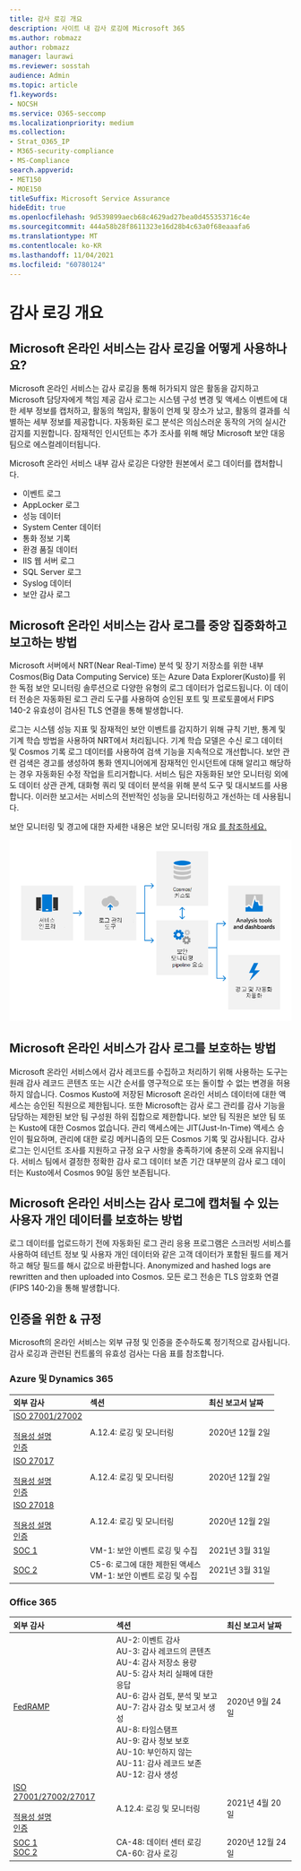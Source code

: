 ```yaml
---
title: 감사 로깅 개요
description: 사이트 내 감사 로깅에 Microsoft 365
ms.author: robmazz
author: robmazz
manager: laurawi
ms.reviewer: sosstah
audience: Admin
ms.topic: article
f1.keywords:
- NOCSH
ms.service: O365-seccomp
ms.localizationpriority: medium
ms.collection:
- Strat_O365_IP
- M365-security-compliance
- MS-Compliance
search.appverid:
- MET150
- MOE150
titleSuffix: Microsoft Service Assurance
hideEdit: true
ms.openlocfilehash: 9d539899aecb68c4629ad27bea0d455353716c4e
ms.sourcegitcommit: 444a58b28f8611323e16d28b4c63a0f68eaaafa6
ms.translationtype: MT
ms.contentlocale: ko-KR
ms.lasthandoff: 11/04/2021
ms.locfileid: "60780124"
---
```

# <a name="audit-logging-overview"></a>감사 로깅 개요

## <a name="how-do-microsoft-online-services-employ-audit-logging"></a>Microsoft 온라인 서비스는 감사 로깅을 어떻게 사용하나요?

Microsoft 온라인 서비스는 감사 로깅을 통해 허가되지 않은 활동을 감지하고 Microsoft 담당자에게 책임 제공 감사 로그는 시스템 구성 변경 및 액세스 이벤트에 대한 세부 정보를 캡처하고, 활동의 책임자, 활동이 언제 및 장소가 났고, 활동의 결과를 식별하는 세부 정보를 제공합니다. 자동화된 로그 분석은 의심스러운 동작의 거의 실시간 감지를 지원합니다. 잠재적인 인시던트는 추가 조사를 위해 해당 Microsoft 보안 대응 팀으로 에스컬레이터됩니다.

Microsoft 온라인 서비스 내부 감사 로깅은 다양한 원본에서 로그 데이터를 캡처합니다.

- 이벤트 로그
- AppLocker 로그
- 성능 데이터
- System Center 데이터
- 통화 정보 기록
- 환경 품질 데이터
- IIS 웹 서버 로그
- SQL Server 로그
- Syslog 데이터
- 보안 감사 로그

## <a name="how-do-microsoft-online-services-centralize-and-report-on-audit-logs"></a>Microsoft 온라인 서비스는 감사 로그를 중앙 집중화하고 보고하는 방법

Microsoft 서버에서 NRT(Near Real-Time) 분석 및 장기 저장소를 위한 내부 Cosmos(Big Data Computing Service) 또는 Azure Data Explorer(Kusto)를 위한 독점 보안 모니터링 솔루션으로 다양한 유형의 로그 데이터가 업로드됩니다. 이 데이터 전송은 자동화된 로그 관리 도구를 사용하여 승인된 포트 및 프로토콜에서 FIPS 140-2 유효성이 검사된 TLS 연결을 통해 발생합니다.

로그는 시스템 성능 지표 및 잠재적인 보안 이벤트를 감지하기 위해 규칙 기반, 통계 및 기계 학습 방법을 사용하여 NRT에서 처리됩니다. 기계 학습 모델은 수신 로그 데이터 및 Cosmos 기록 로그 데이터를 사용하여 검색 기능을 지속적으로 개선합니다. 보안 관련 검색은 경고를 생성하여 통화 엔지니어에게 잠재적인 인시던트에 대해 알리고 해당하는 경우 자동화된 수정 작업을 트리거합니다. 서비스 팀은 자동화된 보안 모니터링 외에도 데이터 상관 관계, 대화형 쿼리 및 데이터 분석을 위해 분석 도구 및 대시보드를 사용합니다. 이러한 보고서는 서비스의 전반적인 성능을 모니터링하고 개선하는 데 사용됩니다.

보안 모니터링 및 경고에 대한 자세한 내용은 보안 모니터링 개요 [를 참조하세요.](assurance-security-monitoring.md)

![데이터 흐름 감사.](../media/assurance-audit-data-flow.png)

## <a name="how-do-microsoft-online-services-protect-audit-logs"></a>Microsoft 온라인 서비스가 감사 로그를 보호하는 방법

Microsoft 온라인 서비스에서 감사 레코드를 수집하고 처리하기 위해 사용하는 도구는 원래 감사 레코드 콘텐츠 또는 시간 순서를 영구적으로 또는 돌이할 수 없는 변경을 허용하지 않습니다. Cosmos Kusto에 저장된 Microsoft 온라인 서비스 데이터에 대한 액세스는 승인된 직원으로 제한됩니다. 또한 Microsoft는 감사 로그 관리를 감사 기능을 담당하는 제한된 보안 팀 구성원 하위 집합으로 제한합니다. 보안 팀 직원은 보안 팀 또는 Kusto에 대한 Cosmos 없습니다. 관리 액세스에는 JIT(Just-In-Time) 액세스 승인이 필요하며, 관리에 대한 로깅 메커니즘의 모든 Cosmos 기록 및 감사됩니다. 감사 로그는 인시던트 조사를 지원하고 규정 요구 사항을 충족하기에 충분히 오래 유지됩니다. 서비스 팀에서 결정한 정확한 감사 로그 데이터 보존 기간 대부분의 감사 로그 데이터는 Kusto에서 Cosmos 90일 동안 보존됩니다.

## <a name="how-do-microsoft-online-services-protect-user-personal-data-that-may-be-captured-in-audit-logs"></a>Microsoft 온라인 서비스는 감사 로그에 캡처될 수 있는 사용자 개인 데이터를 보호하는 방법

로그 데이터를 업로드하기 전에 자동화된 로그 관리 응용 프로그램은 스크러빙 서비스를 사용하여 테넌트 정보 및 사용자 개인 데이터와 같은 고객 데이터가 포함된 필드를 제거하고 해당 필드를 해시 값으로 바환합니다. Anonymized and hashed logs are rewritten and then uploaded into Cosmos. 모든 로그 전송은 TLS 암호화 연결(FIPS 140-2)을 통해 발생합니다.

## <a name="related-external-regulations--certifications"></a>인증을 위한 & 규정

Microsoft의 온라인 서비스는 외부 규정 및 인증을 준수하도록 정기적으로 감사됩니다. 감사 로깅과 관련된 컨트롤의 유효성 검사는 다음 표를 참조합니다.

### <a name="azure-and-dynamics-365"></a>Azure 및 Dynamics 365

| **외부 감사** | **섹션** | **최신 보고서 날짜** |
|:--------------------|:------------|:-----------------------|
| [ISO 27001/27002](https://servicetrust.microsoft.com/ViewPage/MSComplianceGuideV3?command=Download&downloadType=Document&downloadId=e9116047-f327-430c-a83f-166b7e561ad6&tab=7027ead0-3d6b-11e9-b9e1-290b1eb4cdeb&docTab=7027ead0-3d6b-11e9-b9e1-290b1eb4cdeb_ISO_Reports) <br><br> [적용성 설명](https://servicetrust.microsoft.com/ViewPage/MSComplianceGuideV3?command=Download&downloadType=Document&downloadId=00af6c3e-7f3e-4e0d-8b0e-79f45ef2cef1&tab=7027ead0-3d6b-11e9-b9e1-290b1eb4cdeb&docTab=7027ead0-3d6b-11e9-b9e1-290b1eb4cdeb_ISO_Reports) <br> [인증](https://servicetrust.microsoft.com/ViewPage/MSComplianceGuideV3?command=Download&downloadType=Document&downloadId=d7af5304-3a31-40e6-9abb-e26352305d41&tab=7027ead0-3d6b-11e9-b9e1-290b1eb4cdeb&docTab=7027ead0-3d6b-11e9-b9e1-290b1eb4cdeb_ISO_Reports) | A.12.4: 로깅 및 모니터링 | 2020년 12월 2일 |
| [ISO 27017](https://servicetrust.microsoft.com/ViewPage/MSComplianceGuideV3?command=Download&downloadType=Document&downloadId=e9116047-f327-430c-a83f-166b7e561ad6&tab=7027ead0-3d6b-11e9-b9e1-290b1eb4cdeb&docTab=7027ead0-3d6b-11e9-b9e1-290b1eb4cdeb_ISO_Reports) <br><br> [적용성 설명](https://servicetrust.microsoft.com/ViewPage/MSComplianceGuideV3?command=Download&downloadType=Document&downloadId=a3bca0ac-867d-4204-b66b-13665f5f1e8d&tab=7027ead0-3d6b-11e9-b9e1-290b1eb4cdeb&docTab=7027ead0-3d6b-11e9-b9e1-290b1eb4cdeb_ISO_Reports) <br> [인증](https://servicetrust.microsoft.com/ViewPage/MSComplianceGuideV3?command=Download&downloadType=Document&downloadId=25718a8a-f34d-41e1-a95a-c49246508787&tab=7027ead0-3d6b-11e9-b9e1-290b1eb4cdeb&docTab=7027ead0-3d6b-11e9-b9e1-290b1eb4cdeb_ISO_Reports) | A.12.4: 로깅 및 모니터링 | 2020년 12월 2일 |
| [ISO 27018](https://servicetrust.microsoft.com/ViewPage/MSComplianceGuideV3?command=Download&downloadType=Document&downloadId=e9116047-f327-430c-a83f-166b7e561ad6&tab=7027ead0-3d6b-11e9-b9e1-290b1eb4cdeb&docTab=7027ead0-3d6b-11e9-b9e1-290b1eb4cdeb_ISO_Reports) <br><br> [적용성 설명](https://servicetrust.microsoft.com/ViewPage/MSComplianceGuideV3?command=Download&downloadType=Document&downloadId=00af6c3e-7f3e-4e0d-8b0e-79f45ef2cef1&tab=7027ead0-3d6b-11e9-b9e1-290b1eb4cdeb&docTab=7027ead0-3d6b-11e9-b9e1-290b1eb4cdeb_ISO_Reports) <br> [인증](https://servicetrust.microsoft.com/ViewPage/MSComplianceGuideV3?command=Download&downloadType=Document&downloadId=56904fc3-0942-4ff5-9eef-7cabc751a25c&tab=7027ead0-3d6b-11e9-b9e1-290b1eb4cdeb&docTab=7027ead0-3d6b-11e9-b9e1-290b1eb4cdeb_ISO_Reports) | A.12.4: 로깅 및 모니터링 | 2020년 12월 2일 |
| [SOC 1](https://servicetrust.microsoft.com/ViewPage/MSComplianceGuideV3?command=Download&downloadType=Document&downloadId=b8721ebd-af20-42fe-b22f-8332b0a19517&tab=7027ead0-3d6b-11e9-b9e1-290b1eb4cdeb&docTab=7027ead0-3d6b-11e9-b9e1-290b1eb4cdeb_SOC_%2F_SSAE_16_Reports) | VM-1: 보안 이벤트 로깅 및 수집 | 2021년 3월 31일 |
| [SOC 2](https://servicetrust.microsoft.com/ViewPage/MSComplianceGuideV3?command=Download&downloadType=Document&downloadId=234a0f57-83c1-4afc-a586-a0e7a59592f7&tab=7027ead0-3d6b-11e9-b9e1-290b1eb4cdeb&docTab=7027ead0-3d6b-11e9-b9e1-290b1eb4cdeb_SOC_%2F_SSAE_16_Reports) | C5-6: 로그에 대한 제한된 액세스 <br> VM-1: 보안 이벤트 로깅 및 수집 | 2021년 3월 31일 |

### <a name="office-365"></a>Office 365

| **외부 감사** | **섹션** | **최신 보고서 날짜** |
|:--------------------|:------------|:-----------------------|
| [FedRAMP](https://compliance.microsoft.com/compliancemanager) | AU-2: 이벤트 감사 <br> AU-3: 감사 레코드의 콘텐츠 <br> AU-4: 감사 저장소 용량 <br> AU-5: 감사 처리 실패에 대한 응답 <br> AU-6: 감사 검토, 분석 및 보고 <br> AU-7: 감사 감소 및 보고서 생성 <br> AU-8: 타임스탬프 <br> AU-9: 감사 정보 보호  <br> AU-10: 부인하지 않는 <br> AU-11: 감사 레코드 보존 <br> AU-12: 감사 생성  | 2020년 9월 24일 |
| [ISO 27001/27002/27017](https://servicetrust.microsoft.com/ViewPage/MSComplianceGuideV3?command=Download&downloadType=Document&downloadId=08ce227f-d1d9-4c4c-b255-4f2e4ec8f941&tab=7027ead0-3d6b-11e9-b9e1-290b1eb4cdeb&docTab=7027ead0-3d6b-11e9-b9e1-290b1eb4cdeb_ISO_Reports) <br><br> [적용성 설명](https://servicetrust.microsoft.com/ViewPage/MSComplianceGuideV3?command=Download&downloadType=Document&downloadId=c0df4ce8-c77e-4183-84eb-c8688470d8b1&tab=7027ead0-3d6b-11e9-b9e1-290b1eb4cdeb&docTab=7027ead0-3d6b-11e9-b9e1-290b1eb4cdeb_ISO_Reports) <br> [인증](https://servicetrust.microsoft.com/ViewPage/MSComplianceGuideV3?command=Download&downloadType=Document&downloadId=1e84a14a-2468-45ac-9412-5e53250d57ec&tab=7027ead0-3d6b-11e9-b9e1-290b1eb4cdeb&docTab=7027ead0-3d6b-11e9-b9e1-290b1eb4cdeb_ISO_Reports) | A.12.4: 로깅 및 모니터링 | 2021년 4월 20일 |
| [SOC 1](https://servicetrust.microsoft.com/ViewPage/MSComplianceGuideV3?command=Download&downloadType=Document&downloadId=90df3f9c-3aaf-4dbf-99d0-ca9f2991721b&tab=7027ead0-3d6b-11e9-b9e1-290b1eb4cdeb&docTab=7027ead0-3d6b-11e9-b9e1-290b1eb4cdeb_SOC_%2F_SSAE_16_Reports) <br> [SOC 2](https://servicetrust.microsoft.com/ViewPage/MSComplianceGuideV3?command=Download&downloadType=Document&downloadId=a73c1738-7892-42b7-acd3-87b6371c53f6&tab=7027ead0-3d6b-11e9-b9e1-290b1eb4cdeb&docTab=7027ead0-3d6b-11e9-b9e1-290b1eb4cdeb_SOC_%2F_SSAE_16_Reports) | CA-48: 데이터 센터 로깅 <br> CA-60: 감사 로깅 | 2020년 12월 24일 |